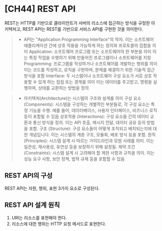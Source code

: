 # [CH44] REST API

REST는 HTTP를 기반으로 클라이언트가 서버의 리소스에 접근하는 방식을 규정한 아키텍처고, REST API는 REST를 기반으로 서비스 API를 구현한 것을 의미한다.

> - API는 "Application Programming Interface"의 약자. 이는 소프트웨어 애플리케이션 간에 상호 작용을 가능하게 하는 정의와 프로토콜의 집합을 의미
>   Application:
>   소프트웨어 프로그램 또는 소프트웨어의 한 부분을 의미
>   이는 특정 작업을 수행하기 위해 만들어진 프로그램이나 소프트웨어를 지칭
>   Programming:
>   프로그램을 작성하거나 소프트웨어를 개발하는 행위를 의미
>   이는 코드를 작성하고, 로직을 구현하며, 문제를 해결하기 위한 기술적 접근 방식을 포함
>   Interface:
>   두 시스템이나 소프트웨어 구성 요소가 서로 상호 작용할 수 있게 하는 접점 또는 경계를 의미
>   이는 데이터를 주고받고, 명령을 실행하며, 상태를 교환하는 방법을 정의

> - 아키텍처(Architecture)는 시스템의 구조와 설계를 의미
>   구성 요소 (Components):
>   시스템을 구성하는 개별적인 부분들로, 각 구성 요소는 특정 기능을 수행.
>   예를 들어, 데이터베이스, 사용자 인터페이스, 비즈니스 로직 등이 포함될 수 있음
>   상호작용 (Interactions):
>   구성 요소들 간의 데이터 교환과 통신 방식을 정의.
>   이는 API 호출, 메시지 전달, 데이터 공유 등의 방법을 포함.
>   구조 (Structure):
>   구성 요소들이 어떻게 조직되고 배치되는지에 대한 개념입니다. 이는 시스템의 계층 구조, 모듈화, 배포 방식 등을 포함.
>   원칙 (Principles):
>   시스템 설계 시 따르는 가이드라인과 모범 사례를 의미.
>   이는 일관성, 재사용성, 유연성 등을 보장하기 위해 설정됨.
>   제약 조건 (Constraints):
>   시스템 설계 시 고려해야 할 제한 사항과 규칙을 의미.
>   이는 성능 요구 사항, 보안 정책, 법적 규제 등을 포함할 수 있음

## REST API의 구성

REST API는 자원, 행위, 표현 3가지 요소로 구성된다.

## REST API 설계 원칙

1. URI는 리소스를 표현해야 한다.
2. 리소스에 대한 행위는 HTTP 요청 메서드로 표현한다.

